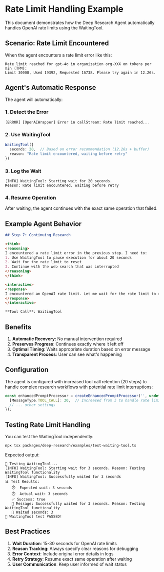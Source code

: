 # Rate Limit Handling Example

This document demonstrates how the Deep Research Agent automatically handles OpenAI rate limits using the WaitingTool.

## Scenario: Rate Limit Encountered

When the agent encounters a rate limit error like this:

```
Rate limit reached for gpt-4o in organization org-XXX on tokens per min (TPM): 
Limit 30000, Used 19392, Requested 16738. Please try again in 12.26s.
```

## Agent's Automatic Response

The agent will automatically:

### 1. Detect the Error
```
[ERROR] [OpenAIWrapper] Error in callStream: Rate limit reached...
```

### 2. Use WaitingTool
```typescript
WaitingTool({
  seconds: 20,  // Based on error recommendation (12.26s + buffer)
  reason: "Rate limit encountered, waiting before retry"
})
```

### 3. Log the Wait
```
[INFO] WaitingTool: Starting wait for 20 seconds. 
Reason: Rate limit encountered, waiting before retry
```

### 4. Resume Operation
After waiting, the agent continues with the exact same operation that failed.

## Example Agent Behavior

```markdown
## Step 7: Continuing Research

<think>
<reasoning>
I encountered a rate limit error in the previous step. I need to:
1. Use WaitingTool to pause execution for about 20 seconds
2. Wait for the rate limit to reset
3. Continue with the web search that was interrupted
</reasoning>
</think>

<interactive>
<response>
I encountered an OpenAI rate limit. Let me wait for the rate limit to reset before continuing.
</response>
</interactive>

**Tool Call**: WaitingTool
```

## Benefits

1. **Automatic Recovery**: No manual intervention required
2. **Preserves Progress**: Continues exactly where it left off
3. **Optimal Timing**: Waits appropriate duration based on error message
4. **Transparent Process**: User can see what's happening

## Configuration

The agent is configured with increased tool call retention (20 steps) to handle complex research workflows with potential rate limit interruptions:

```typescript
const enhancedPromptProcessor = createEnhancedPromptProcessor('', undefined, 'enhanced', {
  [MessageType.TOOL_CALL]: 20,  // Increased from 5 to handle rate limits
  // ... other settings
});
```

## Testing Rate Limit Handling

You can test the WaitingTool independently:

```bash
npx tsx packages/deep-research/examples/test-waiting-tool.ts
```

Expected output:
```
🧪 Testing WaitingTool...
[INFO] WaitingTool: Starting wait for 3 seconds. Reason: Testing WaitingTool functionality
[INFO] WaitingTool: Successfully waited for 3 seconds
📊 Test Results:
   ⏱️  Expected wait: 3 seconds
   ⏱️  Actual wait: 3 seconds
   ✅ Success: true
   📝 Message: Successfully waited for 3 seconds. Reason: Testing WaitingTool functionality
   🔢 Waited seconds: 3
🎉 WaitingTool test PASSED!
```

## Best Practices

1. **Wait Duration**: 15-30 seconds for OpenAI rate limits
2. **Reason Tracking**: Always specify clear reasons for debugging
3. **Error Context**: Include original error details in logs
4. **Retry Strategy**: Resume exact same operation after waiting
5. **User Communication**: Keep user informed of wait status 